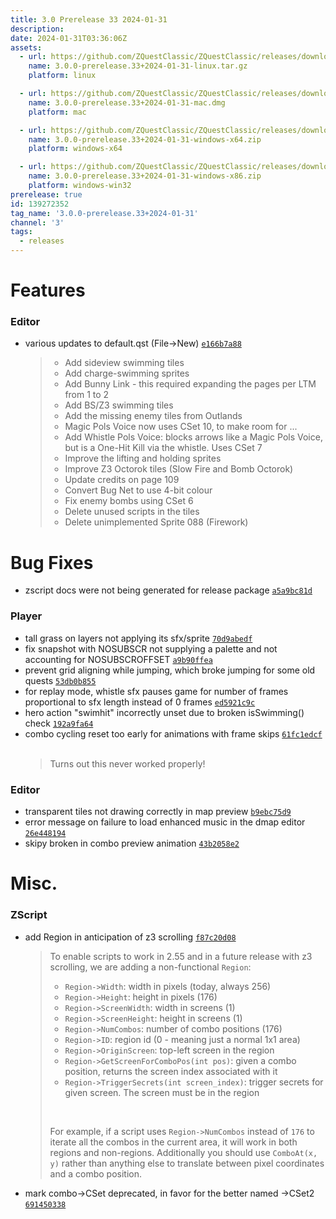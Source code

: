 ```yaml
---
title: 3.0 Prerelease 33 2024-01-31
description: 
date: 2024-01-31T03:36:06Z
assets: 
  - url: https://github.com/ZQuestClassic/ZQuestClassic/releases/download/3.0.0-prerelease.33%2B2024-01-31/3.0.0-prerelease.33%2B2024-01-31-linux.tar.gz
    name: 3.0.0-prerelease.33+2024-01-31-linux.tar.gz
    platform: linux

  - url: https://github.com/ZQuestClassic/ZQuestClassic/releases/download/3.0.0-prerelease.33%2B2024-01-31/3.0.0-prerelease.33%2B2024-01-31-mac.dmg
    name: 3.0.0-prerelease.33+2024-01-31-mac.dmg
    platform: mac

  - url: https://github.com/ZQuestClassic/ZQuestClassic/releases/download/3.0.0-prerelease.33%2B2024-01-31/3.0.0-prerelease.33%2B2024-01-31-windows-x64.zip
    name: 3.0.0-prerelease.33+2024-01-31-windows-x64.zip
    platform: windows-x64

  - url: https://github.com/ZQuestClassic/ZQuestClassic/releases/download/3.0.0-prerelease.33%2B2024-01-31/3.0.0-prerelease.33%2B2024-01-31-windows-x86.zip
    name: 3.0.0-prerelease.33+2024-01-31-windows-x86.zip
    platform: windows-win32
prerelease: true
id: 139272352
tag_name: '3.0.0-prerelease.33+2024-01-31'
channel: '3'
tags:
  - releases
---
```





# Features

### Editor

- various updates to default.qst (File->New) [`e166b7a88`](https://github.com/ZQuestClassic/ZQuestClassic/commit/e166b7a88c6f96560929ce4da06aa99adb85d873)
   &nbsp;
   >- Add sideview swimming tiles
   >- Add charge-swimming sprites
   >- Add Bunny Link - this required expanding the pages per LTM from 1 to 2
   >- Add BS/Z3 swimming tiles
   >- Add the missing enemy tiles from Outlands
   >- Magic Pols Voice now uses CSet 10, to make room for ...
   >- Add Whistle Pols Voice: blocks arrows like a Magic Pols Voice, but is
   >  a One-Hit Kill via the whistle. Uses CSet 7
   >- Improve the lifting and holding sprites
   >- Improve Z3 Octorok tiles (Slow Fire and Bomb Octorok)
   >- Update credits on page 109
   >- Convert Bug Net to use 4-bit colour
   >- Fix enemy bombs using CSet 6
   >- Delete unused scripts in the tiles
   >- Delete unimplemented Sprite 088 (Firework)
   >

# Bug Fixes

- zscript docs were not being generated for release package [`a5a9bc81d`](https://github.com/ZQuestClassic/ZQuestClassic/commit/a5a9bc81d1b232b14ddf223ae0fb30626fb7e92f)

### Player

- tall grass on layers not applying its sfx/sprite [`70d9abedf`](https://github.com/ZQuestClassic/ZQuestClassic/commit/70d9abedfeca13e46d16bdc6f1187ed20906b6b9)
- fix snapshot with NOSUBSCR not supplying a palette and not accounting for NOSUBSCROFFSET [`a9b90ffea`](https://github.com/ZQuestClassic/ZQuestClassic/commit/a9b90ffeac4d07b34b54efd0e3283d5fe76bf502)
- prevent grid aligning while jumping, which broke jumping for some old quests [`53db0b855`](https://github.com/ZQuestClassic/ZQuestClassic/commit/53db0b85517b5ffbb1f40319bd60071567ef13c6)
- for replay mode, whistle sfx pauses game for number of frames proportional to sfx length instead of 0 frames [`ed5921c9c`](https://github.com/ZQuestClassic/ZQuestClassic/commit/ed5921c9c34fbf1a8df2a81c8ac091b530a1dac6)
- hero action "swimhit" incorrectly unset due to broken isSwimming() check [`192a9fa64`](https://github.com/ZQuestClassic/ZQuestClassic/commit/192a9fa649a4503cfe25acef4cb587c9fdea73b9)
- combo cycling reset too early for animations with frame skips [`61fc1edcf`](https://github.com/ZQuestClassic/ZQuestClassic/commit/61fc1edcf35115f5585d5b7d6d161526e1caa3f1)
   &nbsp;
   >Turns out this never worked properly! 
   >

### Editor

- transparent tiles not drawing correctly in map preview [`b9ebc75d9`](https://github.com/ZQuestClassic/ZQuestClassic/commit/b9ebc75d9f656757589db00ddbfda49ae0b9cf80)
- error message on failure to load enhanced music in the dmap editor [`26e448194`](https://github.com/ZQuestClassic/ZQuestClassic/commit/26e448194bc7322111d6898731d8a83db21ada91)
- skipy broken in combo preview animation [`43b2058e2`](https://github.com/ZQuestClassic/ZQuestClassic/commit/43b2058e24e7e566aa5662811263d78400df8189)

# Misc.

### ZScript

- add Region in anticipation of z3 scrolling [`f87c20d08`](https://github.com/ZQuestClassic/ZQuestClassic/commit/f87c20d08af0f81e417d97ad6e2b10f2a46ce0a9)
   &nbsp;
   >To enable scripts to work in 2.55 and in a future release with z3 scrolling, we are adding a non-functional `Region`:  
   >
   >- `Region->Width`: width in pixels (today, always 256)
   >- `Region->Height`: height in pixels (176)
   >- `Region->ScreenWidth`: width in screens (1)
   >- `Region->ScreenHeight`: height in screens (1)
   >- `Region->NumCombos`: number of combo positions (176)
   >- `Region->ID`: region id (0 - meaning just a normal 1x1 area)
   >- `Region->OriginScreen`: top-left screen in the region
   >- `Region->GetScreenForComboPos(int pos)`: given a combo position, returns the screen index associated with it
   >- `Region->TriggerSecrets(int screen_index)`: trigger secrets for given screen. The screen must be in the region
   >
   >
   >&nbsp;
   >
   >For example, if a script uses `Region->NumCombos` instead of `176` to iterate all the combos in the current area, it will work in both regions and non-regions. Additionally you should use `ComboAt(x, y)` rather than anything else to translate between pixel coordinates and a combo position. 
   >
- mark combo->CSet deprecated, in favor for the better named ->CSet2 [`691450338`](https://github.com/ZQuestClassic/ZQuestClassic/commit/691450338c29aa7dcf16be6e4913b888c46f1a15)
